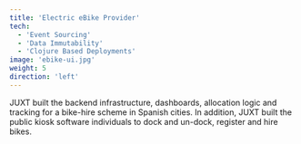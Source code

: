 ```yaml
---
title: 'Electric eBike Provider'
tech:
  - 'Event Sourcing'
  - 'Data Immutability'
  - 'Clojure Based Deployments'
image: 'ebike-ui.jpg'
weight: 5
direction: 'left'
---
```


JUXT built the backend infrastructure, dashboards, allocation logic and tracking for a bike-hire scheme in Spanish cities. In addition, JUXT built the public kiosk software individuals to dock and un-dock, register and hire bikes.
